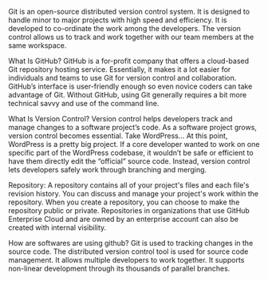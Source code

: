 
Git is an open-source distributed version control system. It is designed to handle minor to major projects with high speed and efficiency. It is developed to co-ordinate the work among the developers. The version control allows us to track and work together with our team members at the same workspace.

What Is GitHub? GitHub is a for-profit company that offers a cloud-based Git repository hosting service. Essentially, it makes it a lot easier for individuals and teams to use Git for version control and collaboration. GitHub’s interface is user-friendly enough so even novice coders can take advantage of Git. Without GitHub, using Git generally requires a bit more technical savvy and use of the command line.

What Is Version Control? Version control helps developers track and manage changes to a software project’s code. As a software project grows, version control becomes essential. Take WordPress… At this point, WordPress is a pretty big project. If a core developer wanted to work on one specific part of the WordPress codebase, it wouldn’t be safe or efficient to have them directly edit the “official” source code. Instead, version control lets developers safely work through branching and merging.

Repository: A repository contains all of your project's files and each file's revision history. You can discuss and manage your project's work within the repository. When you create a repository, you can choose to make the repository public or private. Repositories in organizations that use GitHub Enterprise Cloud and are owned by an enterprise account can also be created with internal visibility.

How are softwares are using github? Git is used to tracking changes in the source code. The distributed version control tool is used for source code management. It allows multiple developers to work together. It supports non-linear development through its thousands of parallel branches.
